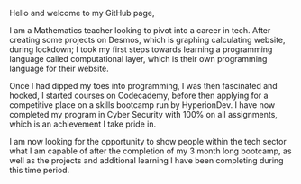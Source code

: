 Hello and welcome to my GitHub page,

I am a Mathematics teacher looking to pivot into a career in tech.
After creating some projects on Desmos, which is graphing calculating website, during lockdown; 
I took my first steps towards learning a programming language called computational layer, which is their own programming language for their website.  

Once I had dipped my toes into programming, I was then fascinated and hooked, I started courses on Codecademy, before then applying for a competitive place on a skills bootcamp run by HyperionDev. I have now completed my program in Cyber Security with 100% on all assignments, which is an achievement I take pride in.

 I am now looking for the opportunity to show people within the tech sector what I am capable of after the completion of my 3 month long bootcamp, as well as the projects and additional learning I have been completing during this time period.
